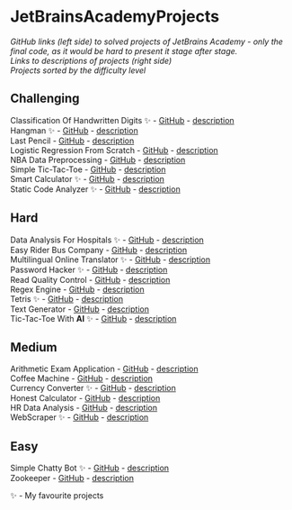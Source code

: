 # JetBrainsAcademyProjects
_GitHub links (left side) to solved projects of JetBrains Academy - only the final code, as it would be hard to present it stage after stage._  
_Links to descriptions of projects (right side)_  
_Projects sorted by the difficulty level_  

## Challenging
Classification Of Handwritten Digits ✨ - [GitHub](https://github.com/czubert/JetBrainsAcademyProjects/tree/master/ClassificationOfHandwrittenDigits) - [description](https://hyperskill.org/projects/205?category=1&track=28)  
Hangman ✨ - [GitHub](https://github.com/czubert/JetBrainsAcademyProjects/tree/master/Hangman) - [description](https://hyperskill.org/projects/69?category=1&track=6)  
Last Pencil - [GitHub](https://github.com/czubert/JetBrainsAcademyProjects/tree/master/LastPencil) - [description](https://hyperskill.org/projects/258?category=1&track=6)  
Logistic Regression From Scratch - [GitHub](https://github.com/czubert/JetBrainsAcademyProjects/tree/master/LogisticRegressionFromScratch) - [description](https://hyperskill.org/projects/219?category=1&track=42)  
NBA Data Preprocessing - [GitHub](https://github.com/czubert/JetBrainsAcademyProjects/tree/master/NBADataPreprocessing) - [description](https://hyperskill.org/projects/285)  
Simple Tic-Tac-Toe - [GitHub](https://github.com/czubert/JetBrainsAcademyProjects/tree/master/Simple_Tic-Tac-Toe) - [description](https://hyperskill.org/projects/73?category=1&track=6)  
Smart Calculator ✨ - [GitHub](https://github.com/czubert/JetBrainsAcademyProjects/tree/master/SmartCalculator) - [description](https://hyperskill.org/projects/74?category=1&track=2)  
Static Code Analyzer ✨ - [GitHub](https://github.com/czubert/JetBrainsAcademyProjects/tree/master/StaticCodeAnalyzer) - [description](https://hyperskill.org/projects/112?category=1&track=2)  


## Hard
Data Analysis For Hospitals ✨ - [GitHub](https://github.com/czubert/JetBrainsAcademyProjects/tree/master/DataAnalysisForHospitals) - [description](https://hyperskill.org/projects/152?category=1&track=28)  
Easy Rider Bus Company - [GitHub](https://github.com/czubert/JetBrainsAcademyProjects/tree/master/EasyRiderBusCompany) - [description](https://hyperskill.org/projects/128?category=1&track=2)  
Multilingual Online Translator ✨ - [GitHub](https://github.com/czubert/JetBrainsAcademyProjects/tree/master/MultilingualOnlineTranslator) - [description](https://hyperskill.org/projects/99?category=1&track=2)  
Password Hacker ✨ - [GitHub](https://github.com/czubert/JetBrainsAcademyProjects/tree/master/PasswordHacker) - [description](https://hyperskill.org/projects/80?category=1&track=2)  
Read Quality Control - [GitHub](https://github.com/czubert/JetBrainsAcademyProjects/tree/master/ReadQualityControl) - [description](https://hyperskill.org/projects/235)  
Regex Engine - [GitHub](https://github.com/czubert/JetBrainsAcademyProjects/tree/master/RegexEngine) - [description](https://hyperskill.org/projects/114?category=1&track=58)  
Tetris ✨ - [GitHub](https://github.com/czubert/JetBrainsAcademyProjects/tree/master/Tetris) - [description](https://hyperskill.org/projects/147?category=1&track=58)  
Text Generator - [GitHub](https://github.com/czubert/JetBrainsAcademyProjects/tree/master/TextGenerator) - [description](https://hyperskill.org/projects/134?category=1&track=10)  
Tic-Tac-Toe With **AI** ✨ - [GitHub](https://github.com/czubert/JetBrainsAcademyProjects/tree/master/TicTacToeWithAI(Python)) - [description](https://hyperskill.org/projects/82?category=1&track=58)  


## Medium
Arithmetic Exam Application - [GitHub](https://github.com/czubert/JetBrainsAcademyProjects/tree/master/ArithmeticExamApplication) - [description](https://hyperskill.org/projects/173?category=1&track=2)  
Coffee Machine - [GitHub](https://github.com/czubert/JetBrainsAcademyProjects/tree/master/CoffeeMachine) - [description](https://hyperskill.org/projects/68?category=1&track=10)  
Currency Converter ✨ - [GitHub](https://github.com/czubert/JetBrainsAcademyProjects/tree/master/CurrencyConverter) - [description](https://hyperskill.org/projects/157)  
Honest Calculator - [GitHub](https://github.com/czubert/JetBrainsAcademyProjects/tree/master/HonestCalculator) - [description](https://hyperskill.org/projects/208?category=1&track=2)  
HR Data Analysis - [GitHub](https://github.com/czubert/JetBrainsAcademyProjects/tree/master/HRDataAnalysis) - [description](https://hyperskill.org/projects/268?category=1&track=42)  
WebScraper ✨ - [GitHub](https://github.com/czubert/JetBrainsAcademyProjects/tree/master/WebScraper) - [description](https://hyperskill.org/projects/145)  


## Easy
Simple Chatty Bot ✨ - [GitHub](https://github.com/czubert/JetBrainsAcademyProjects/tree/master/SimpleChattyBot) - [description](https://hyperskill.org/projects/97?category=1&track=58)  
Zookeeper - [GitHub](https://github.com/czubert/JetBrainsAcademyProjects/tree/master/Zookeeper) - [description](https://hyperskill.org/projects/98?category=1&track=58)  


✨ - My favourite projects
